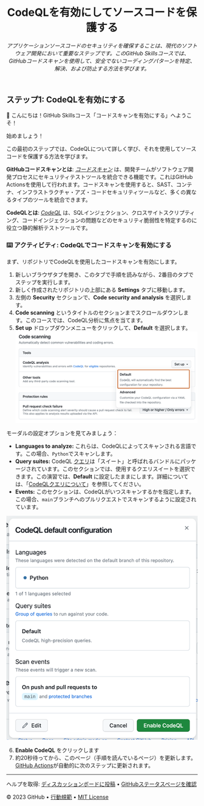 <header>

<!--
  <<< Author notes: Course header >>>
  Read <https://skills.github.com/quickstart> for more information about how to build courses using this template.
  Include a 1280×640 image, course name in sentence case, and a concise description in emphasis.
  In your repository settings: enable template repository, add your 1280×640 social image, auto delete head branches.
  Next to "About", add description & tags; disable releases, packages, & environments.
  Add your open source license, GitHub uses the MIT license.
-->

# CodeQLを有効にしてソースコードを保護する

_アプリケーションソースコードのセキュリティを確保することは、現代のソフトウェア開発において重要なステップです。このGitHub Skillsコースでは、GitHubコードスキャンを使用して、安全でないコーディングパターンを特定、解決、および防止する方法を学びます。_

</header>

<!--
  <<< Author notes: Step 1 >>>
  Choose 3-5 steps for your course.
  The first step is always the hardest, so pick something easy!
  Link to docs.github.com for further explanations.
  Encourage users to open new tabs for steps!
  TBD-step-1-notes.
-->

## ステップ1: CodeQLを有効にする

👋 こんにちは！GitHub Skillsコース「コードスキャンを有効にする」へようこそ！

始めましょう！

この最初のステップでは、CodeQLについて詳しく学び、それを使用してソースコードを保護する方法を学びます。

**GitHubコードスキャンとは**: _[コードスキャン](https://docs.github.com/en/code-security/code-scanning/automatically-scanning-your-code-for-vulnerabilities-and-errors/about-code-scanning)_ は、開発チームがソフトウェア開発プロセスにセキュリティテストツールを統合できる機能です。これはGitHub Actionsを使用して行われます。コードスキャンを使用すると、SAST、コンテナ、インフラストラクチャ・アズ・コードセキュリティツールなど、多くの異なるタイプのツールを統合できます。

**CodeQLとは**: _[CodeQL](https://docs.github.com/en/code-security/code-scanning/automatically-scanning-your-code-for-vulnerabilities-and-errors/about-code-scanning-with-codeql)_ は、SQLインジェクション、クロスサイトスクリプティング、コードインジェクションの問題などのセキュリティ脆弱性を特定するのに役立つ静的解析テストツールです。

### :keyboard: アクティビティ: CodeQLでコードスキャンを有効にする
  
まず、リポジトリでCodeQLを使用したコードスキャンを有効にします。

1. 新しいブラウザタブを開き、このタブで手順を読みながら、2番目のタブでステップを実行します。
2. 新しく作成されたリポジトリの上部にある **Settings** タブに移動します。
3. 左側の **Security** セクションで、**Code security and analysis** を選択します。
4. **Code scanning** というタイトルのセクションまでスクロールダウンします。このコースでは、CodeQL分析に焦点を当てます。
5. **Set up** ドロップダウンメニューをクリックして、**Default** を選択します。
![enable-code-scanning-default.png](/images/enable-code-scanning-default.png)

モーダルの設定オプションを見てみましょう：
  
  - **Languages to analyze:** これらは、CodeQLによってスキャンされる言語です。この場合、`Python`でスキャンします。
  - **Query suites:** CodeQL [クエリ](https://docs.github.com/en/code-security/code-scanning/automatically-scanning-your-code-for-vulnerabilities-and-errors/about-code-scanning-with-codeql#about-codeql-queries)は「スイート」と呼ばれるバンドルにパッケージされています。このセクションでは、使用するクエリスイートを選択できます。この演習では、**Default** に設定したままにします。詳細については、「[CodeQLクエリについて](https://docs.github.com/en/code-security/code-scanning/automatically-scanning-your-code-for-vulnerabilities-and-errors/about-code-scanning-with-codeql#about-codeql-queries)」を参照してください。
  - **Events:** このセクションは、CodeQLがいつスキャンするかを指定します。この場合、`main`ブランチへのプルリクエストでスキャンするように設定されています。
    
![codeql-default-configuration-box.png](/images/codeql-default-configuration-box.png)

6. **Enable CodeQL** をクリックします
7. 約20秒待ってから、このページ（手順を読んでいるページ）を更新します。[GitHub Actions](https://docs.github.com/en/actions)が自動的に次のステップに更新されます。

<footer>

<!--
  <<< Author notes: Footer >>>
  Add a link to get support, GitHub status page, code of conduct, license link.
-->

---

ヘルプを取得: [ディスカッションボードに投稿](https://github.com/orgs/skills/discussions/categories/introduction-to-codeql) &bull; [GitHubステータスページを確認](https://www.githubstatus.com/)

&copy; 2023 GitHub &bull; [行動規範](https://www.contributor-covenant.org/version/2/1/code_of_conduct/code_of_conduct.md) &bull; [MIT License](https://gh.io/mit)

</footer>
